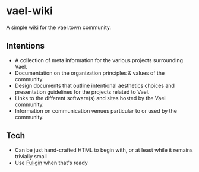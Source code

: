 # vael-wiki
A simple wiki for the vael.town community.


Intentions
---
- A collection of meta information for the various projects surrounding Vael.
- Documentation on the organization principles & values of the community.
- Design documents that outline intentional aesthetics choices and presentation guidelines for the projects related to Vael.
- Links to the different software(s) and sites hosted by the Vael community.
- Information on communication venues particular to or used by the community.


Tech
---
- Can be just hand-crafted HTML to begin with, or at least while it remains trivially small
- Use [Fuligin](https://github.com/edmondburnett/fuligin) when that's ready
